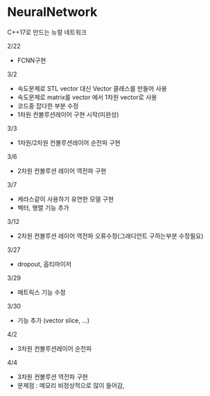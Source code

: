 # NeuralNetwork
C++17로 만드는 뉴럴 네트워크

2/22
  - FCNN구현
  
3/2
  - 속도문제로 STL vector 대신 Vector 클래스를 만들어 사용
  - 속도문제로 matrix를 vector<vector> 에서 1차원 vector로 사용
  - 코드중 잡다한 부분 수정
  - 1차원 컨볼루션레이어 구현 시작(미완성)
  
3/3
  - 1차원/2차원 컨볼루션레이어 순전파 구현

3/6
  - 2차원 컨볼루션 레이어 역전파 구현

3/7
  - 케라스같이 사용하기 유연한 모델 구현
  - 벡터, 행렬 기능 추가
  
3/12
  - 2차원 컨볼루션 레이어 역전파 오류수정(그래디언트 구하는부분 수정필요)

3/27
  - dropout, 옵티마이저 

3/29
  - 매트릭스 기능 수정
  
3/30
  - 기능 추가 (vector slice, ...)

4/2
  - 3차원 컨볼루션레이어 순전파 

4/4
  - 3차원 컨볼루션 역전파 구현
  - 문제점 : 메모리 비정상적으로 많이 들어감, 
